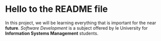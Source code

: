 Hello to the README file
========================

In this project, we will be learning everything that is important for the near **future**.
_Software Development_ is a subject offered by Ie University for **Information Systems Management** students.
